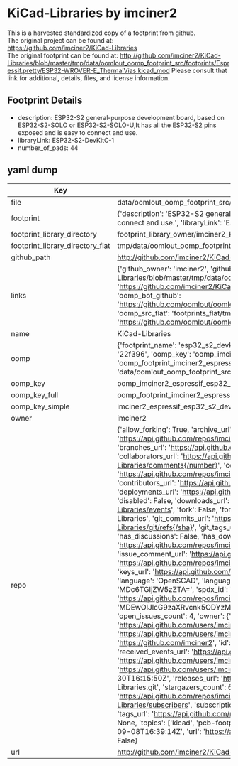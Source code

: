 # KiCad-Libraries by imciner2  
This is a harvested standardized copy of a footprint from github.  
The original project can be found at:  
https://github.com/imciner2/KiCad-Libraries  
The original footprint can be found at:
http://github.com/imciner2/KiCad-Libraries/blob/master/tmp/data/oomlout_oomp_footprint_src/footprints/Espressif.pretty/ESP32-WROVER-E_ThermalVias.kicad_mod
Please consult that link for additional, details, files, and license information.  
## Footprint Details
* description: ESP32-S2 general-purpose development board, based on ESP32-S2-SOLO or ESP32-S2-SOLO-U,It has all the ESP32-S2 pins exposed and is easy to connect and use.  
* libraryLink: ESP32-S2-DevKitC-1  
* number_of_pads: 44  
## yaml dump  
| Key | Value |  
| --- | --- |  
| file | data/oomlout_oomp_footprint_src/KiCad-Libraries/footprints/Espressif.pretty/ESP32-S2-DevKitC-1.kicad_mod |  
| footprint | {'description': 'ESP32-S2 general-purpose development board, based on ESP32-S2-SOLO or ESP32-S2-SOLO-U,It has all the ESP32-S2 pins exposed and is easy to connect and use.', 'libraryLink': 'ESP32-S2-DevKitC-1', 'number_of_pads': 44} |  
| footprint_library_directory | footprint_library_owner/imciner2_KiCad-Libraries |  
| footprint_library_directory_flat | tmp/data/oomlout_oomp_footprint_src/footprints_flat/imciner2_espressif_esp32_s2_devkitc_1/working |  
| github_path | http://github.com/imciner2/KiCad-Libraries/blob/master/tmp/data/oomlout_oomp_footprint_src/footprints/Espressif.pretty/ESP32-S2-DevKitC-1.kicad_mod |  
| links | {'github_owner': 'imciner2', 'github_repo_name': 'KiCad-Libraries', 'github_src': 'http://github.com/imciner2/KiCad-Libraries/blob/master/tmp/data/oomlout_oomp_footprint_src/footprints/Espressif.pretty/ESP32-WROVER-E_ThermalVias.kicad_mod', 'github_src_repo': 'https://github.com/imciner2/KiCad-Libraries', 'oomp_bot': 'tmp/data/oomlout_oomp_footprint_src/footprints/imciner2_espressif_esp32_s2_devkitc_1/working', 'oomp_bot_github': 'https://github.com/oomlout/oomlout_oomp_footprint_bot/tree/main/tmp/data/oomlout_oomp_footprint_src/footprints/imciner2_espressif_esp32_s2_devkitc_1/working', 'oomp_src_flat': 'footprints_flat/tmp/data/oomlout_oomp_footprint_src/footprints_flat/imciner2_espressif_esp32_s2_devkitc_1/working', 'oomp_src_flat_github': 'https://github.com/oomlout/oomlout_oomp_footprint_src/tree/main/tmp/data/oomlout_oomp_footprint_src/footprints_flat/imciner2_espressif_esp32_s2_devkitc_1/working'} |  
| name | KiCad-Libraries |  
| oomp | {'footprint_name': 'esp32_s2_devkitc_1', 'library_name': 'espressif', 'md5': '22f396fa1bff27aac24cd02de3e3c604', 'md5_10': '22f396fa1b', 'md5_5': '22f39', 'md5_6': '22f396', 'oomp_key': 'oomp_imciner2_espressif_esp32_s2_devkitc_1', 'oomp_key_extra': 'oomp_footprint_imciner2_espressif_esp32_s2_devkitc_1', 'oomp_key_full': 'oomp_footprint_imciner2_espressif_esp32_s2_devkitc_1_22f396', 'oomp_key_simple': 'imciner2_espressif_esp32_s2_devkitc_1', 'original_filename': 'data/oomlout_oomp_footprint_src/KiCad-Libraries/footprints/Espressif.pretty/ESP32-S2-DevKitC-1.kicad_mod', 'owner_name': 'imciner2'} |  
| oomp_key | oomp_imciner2_espressif_esp32_s2_devkitc_1 |  
| oomp_key_full | oomp_footprint_imciner2_espressif_esp32_s2_devkitc_1 |  
| oomp_key_simple | imciner2_espressif_esp32_s2_devkitc_1 |  
| owner | imciner2 |  
| repo | {'allow_forking': True, 'archive_url': 'https://api.github.com/repos/imciner2/KiCad-Libraries/{archive_format}{/ref}', 'archived': False, 'assignees_url': 'https://api.github.com/repos/imciner2/KiCad-Libraries/assignees{/user}', 'blobs_url': 'https://api.github.com/repos/imciner2/KiCad-Libraries/git/blobs{/sha}', 'branches_url': 'https://api.github.com/repos/imciner2/KiCad-Libraries/branches{/branch}', 'clone_url': 'https://github.com/imciner2/KiCad-Libraries.git', 'collaborators_url': 'https://api.github.com/repos/imciner2/KiCad-Libraries/collaborators{/collaborator}', 'comments_url': 'https://api.github.com/repos/imciner2/KiCad-Libraries/comments{/number}', 'commits_url': 'https://api.github.com/repos/imciner2/KiCad-Libraries/commits{/sha}', 'compare_url': 'https://api.github.com/repos/imciner2/KiCad-Libraries/compare/{base}...{head}', 'contents_url': 'https://api.github.com/repos/imciner2/KiCad-Libraries/contents/{+path}', 'contributors_url': 'https://api.github.com/repos/imciner2/KiCad-Libraries/contributors', 'created_at': '2013-05-05T02:41:05Z', 'default_branch': 'master', 'deployments_url': 'https://api.github.com/repos/imciner2/KiCad-Libraries/deployments', 'description': 'KiCad schematic symbols and footprints for various projects.', 'disabled': False, 'downloads_url': 'https://api.github.com/repos/imciner2/KiCad-Libraries/downloads', 'events_url': 'https://api.github.com/repos/imciner2/KiCad-Libraries/events', 'fork': False, 'forks': 21, 'forks_count': 21, 'forks_url': 'https://api.github.com/repos/imciner2/KiCad-Libraries/forks', 'full_name': 'imciner2/KiCad-Libraries', 'git_commits_url': 'https://api.github.com/repos/imciner2/KiCad-Libraries/git/commits{/sha}', 'git_refs_url': 'https://api.github.com/repos/imciner2/KiCad-Libraries/git/refs{/sha}', 'git_tags_url': 'https://api.github.com/repos/imciner2/KiCad-Libraries/git/tags{/sha}', 'git_url': 'git://github.com/imciner2/KiCad-Libraries.git', 'has_discussions': False, 'has_downloads': True, 'has_issues': True, 'has_pages': False, 'has_projects': True, 'has_wiki': True, 'homepage': None, 'hooks_url': 'https://api.github.com/repos/imciner2/KiCad-Libraries/hooks', 'html_url': 'https://github.com/imciner2/KiCad-Libraries', 'id': 9863258, 'is_template': False, 'issue_comment_url': 'https://api.github.com/repos/imciner2/KiCad-Libraries/issues/comments{/number}', 'issue_events_url': 'https://api.github.com/repos/imciner2/KiCad-Libraries/issues/events{/number}', 'issues_url': 'https://api.github.com/repos/imciner2/KiCad-Libraries/issues{/number}', 'keys_url': 'https://api.github.com/repos/imciner2/KiCad-Libraries/keys{/key_id}', 'labels_url': 'https://api.github.com/repos/imciner2/KiCad-Libraries/labels{/name}', 'language': 'OpenSCAD', 'languages_url': 'https://api.github.com/repos/imciner2/KiCad-Libraries/languages', 'license': {'key': 'other', 'name': 'Other', 'node_id': 'MDc6TGljZW5zZTA=', 'spdx_id': 'NOASSERTION', 'url': None}, 'merges_url': 'https://api.github.com/repos/imciner2/KiCad-Libraries/merges', 'milestones_url': 'https://api.github.com/repos/imciner2/KiCad-Libraries/milestones{/number}', 'mirror_url': None, 'name': 'KiCad-Libraries', 'network_count': 21, 'node_id': 'MDEwOlJlcG9zaXRvcnk5ODYzMjU4', 'notifications_url': 'https://api.github.com/repos/imciner2/KiCad-Libraries/notifications{?since,all,participating}', 'open_issues': 4, 'open_issues_count': 4, 'owner': {'avatar_url': 'https://avatars.githubusercontent.com/u/2262453?v=4', 'events_url': 'https://api.github.com/users/imciner2/events{/privacy}', 'followers_url': 'https://api.github.com/users/imciner2/followers', 'following_url': 'https://api.github.com/users/imciner2/following{/other_user}', 'gists_url': 'https://api.github.com/users/imciner2/gists{/gist_id}', 'gravatar_id': '', 'html_url': 'https://github.com/imciner2', 'id': 2262453, 'login': 'imciner2', 'node_id': 'MDQ6VXNlcjIyNjI0NTM=', 'organizations_url': 'https://api.github.com/users/imciner2/orgs', 'received_events_url': 'https://api.github.com/users/imciner2/received_events', 'repos_url': 'https://api.github.com/users/imciner2/repos', 'site_admin': False, 'starred_url': 'https://api.github.com/users/imciner2/starred{/owner}{/repo}', 'subscriptions_url': 'https://api.github.com/users/imciner2/subscriptions', 'type': 'User', 'url': 'https://api.github.com/users/imciner2'}, 'private': False, 'pulls_url': 'https://api.github.com/repos/imciner2/KiCad-Libraries/pulls{/number}', 'pushed_at': '2018-10-30T16:15:50Z', 'releases_url': 'https://api.github.com/repos/imciner2/KiCad-Libraries/releases{/id}', 'size': 23958, 'ssh_url': 'git@github.com:imciner2/KiCad-Libraries.git', 'stargazers_count': 60, 'stargazers_url': 'https://api.github.com/repos/imciner2/KiCad-Libraries/stargazers', 'statuses_url': 'https://api.github.com/repos/imciner2/KiCad-Libraries/statuses/{sha}', 'subscribers_count': 13, 'subscribers_url': 'https://api.github.com/repos/imciner2/KiCad-Libraries/subscribers', 'subscription_url': 'https://api.github.com/repos/imciner2/KiCad-Libraries/subscription', 'svn_url': 'https://github.com/imciner2/KiCad-Libraries', 'tags_url': 'https://api.github.com/repos/imciner2/KiCad-Libraries/tags', 'teams_url': 'https://api.github.com/repos/imciner2/KiCad-Libraries/teams', 'temp_clone_token': None, 'topics': ['kicad', 'pcb-footprints', 'schematic-symbols'], 'trees_url': 'https://api.github.com/repos/imciner2/KiCad-Libraries/git/trees{/sha}', 'updated_at': '2023-09-08T16:39:14Z', 'url': 'https://api.github.com/repos/imciner2/KiCad-Libraries', 'visibility': 'public', 'watchers': 60, 'watchers_count': 60, 'web_commit_signoff_required': False} |  
| url | http://github.com/imciner2/KiCad-Libraries |  

